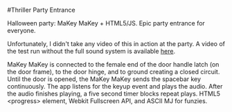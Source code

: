 #Thriller Party Entrance

Halloween party: MaKey MaKey + HTML5/JS. Epic party entrance for everyone.

Unfortunately, I didn't take any video of this in action at the party.  A video of the test run without the full sound system is available [here](http://www.youtube.com/watch?v=t4PBBS0RV14&hd=1 "Thriller Party Entrance").

MaKey MaKey is connected to the female end of the door handle latch (on the door frame), to the door hinge, and to ground creating a closed circuit.  Until the door is opened, the MaKey MaKey sends the spacebar key continuously.  The app listens for the keyup event and plays the audio.  After the audio finishes playing, a five second timer blocks repeat plays.  HTML5 &lt;progress&gt; element, Webkit Fullscreen API, and ASCII MJ for funzies.
